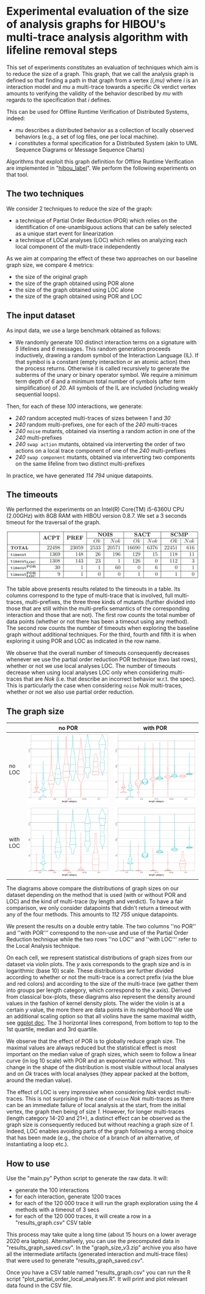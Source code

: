 
# Experimental evaluation of the size of analysis graphs for HIBOU's multi-trace analysis algorithm with lifeline removal steps


This set of experiments constitutes an evaluation of techniques which aim is to reduce the size of a graph.
This graph, that we call the analysis graph is defined so that finding a path in that graph
from a vertex *(i,mu)* where *i* is an interaction model and *mu* a multi-trace 
towards a specific *Ok* verdict vertex 
amounts to verifying the validity of the behavior described by *mu* with regards to the specification that *i* defines.

This can be used for Offline Runtime Verification of Distributed Systems, indeed:
- *mu* describes a distributed behavior as a collection of locally observed behaviors
 (e.g., a set of log files, one per local machine).
- *i* constitutes a formal specification for a Distributed System (akin to UML Sequence Diagrams or Message Sequence Charts)

Algorithms that exploit this graph definition for Offline Runtime Verification are implemented 
in "[hibou_label](https://github.com/erwanM974/hibou_label)".
We perform the following experiments on that tool.

## The two techniques

We consider 2 techniques to reduce the size of the graph:
- a technique of Partial Order Reduction (POR) which relies on the identification of one-unambiguous actions that
can be safely selected as a unique start event for linearization
- a technique of LOCal analyses (LOC) which relies on analyzing each local component of the multi-trace independently

As we aim at comparing the effect of these two approaches on our baseline graph size, we compare 4 metrics:
- the size of the original graph
- the size of the graph obtained using POR alone
- the size of the graph obtained using LOC alone
- the size of the graph obtained using POR and LOC


## The input dataset

As input data, we use a large benchmark obtained as follows:
- We randomly generate *100* distinct interaction terms on a signature with *5* lifelines and *6* messages. 
This random generation proceeds inductively, drawing a random symbol of the Interaction Language (IL). 
If that symbol is a constant (empty interaction or an atomic action) then the process returns. 
Otherwise it is called recursively to generate the subterms of the unary or binary operator symbol.
We require a minimum term depth of *6* and a minimum total number of symbols (after term simplification) of *20*.
All symbols of the IL are included (including weakly sequential loops).

Then, for each of these *100* interactions, we generate:
- *240* random accepted multi-traces of sizes between *1* and *30*
- *240* random multi-prefixes, one for each of the *240* multi-traces
- *240* ``noise`` mutants, obtained via inserting a random action in one of the *240* multi-prefixes
- *240* ``swap action`` mutants, obtained via interverting the order of two actions on a local trace component of one of the *240* multi-prefixes
- *240* ``swap component`` mutants, obtained via interverting two components on the same lifeline from two distinct multi-prefixes


In practice, we have generated *114 794* unique datapoints.

## The timeouts

We performed the experiments on an Intel(R) Core(TM) i5-6360U CPU (2.00GHz) with 8GB RAM with HIBOU version 0.8.7.
We set a $3$ seconds timeout for the traversal of the graph.


<img src="./README_images/timeout_count_graph_size.png">


The table above presents results related to the timeouts in a table.
Its columns correspond to the type of multi-trace that is involved, full multi-traces, multi-prefixes, the three three kinds of mutants (further divided into those that are still within the multi-prefix semantics of the corresponding interaction and those that are not).
The first row counts the total number of data points (whether or not there has been a timeout using any method).
The second row counts the number of timeouts when exploring the baseline graph without additional techniques.
For the third, fourth and fifth it is when exploring it using POR and LOC as indicated in the row name.


We observe that the overall number of timeouts consequently decreases whenever we use the partial order reduction POR technique (two last rows), whether or not we use local analyses LOC.
The number of timeouts decrease when using local analyses LOC only when considering multi-traces that are *Nok* (i.e. that describe an incorrect behavior w.r.t. the spec).
 This is particularly the case when considering ``noise`` *Nok* multi-traces, whether or not we also use partial order reduction.


## The graph size


|          | no POR                                      | with POR                                    |
|----------|---------------------------------------------|---------------------------------------------|
| no LOC   | <img src="./README_images/nopor_noloc.png"> | <img src="./README_images/wtpor_noloc.png"> | 
| with LOC | <img src="./README_images/nopor_wtloc.png"> | <img src="./README_images/wtpor_wtloc.png"> |


The diagrams above compare the distributions of graph sizes on our dataset depending on the method that is used 
(with or without POR and LOC) and the kind of multi-trace (by length and verdict).
To have a fair comparison, we only consider datapoints that didn't return a timeout with any of the four methods.
This amounts to *112 755* unique datapoints.

We present the results on a double entry table.
The two columns ''no POR'' and ''with POR''' correspond to the non-use and use of the Partial Order Reduction technique
while the two rows ''no LOC'' and ''with LOC''' refer to the Local Analysis technique.


On each cell, we represent statistical distributions of graph sizes from our dataset via violin plots.
The *y* axis corresponds to the graph size and is in logarithmic (base 10) scale.
These distributions are further divided according to whether or not the multi-trace is a correct prefix 
(via the blue and red colors) and according to the size of the multi-trace 
(we gather them into groups per length category, which correspond to the *x* axis).
Derived from classical box-plots, these diagrams also represent the density around values in the fashion of kernel density plots.
The wider the violin is at a certain *y* value, the more there are data points in its neighborhood
We use an additional scaling option so that all violins have the same maximal width, 
see [ggplot doc](https://ggplot2.tidyverse.org/reference/geom_violin.html).
The 3 horizontal lines correspond, from bottom to top to the 1st quartile, median and 3rd quartile.


We observe that the effect of POR is to globally reduce graph size. 
The maximal values are always reduced but the statistical effect is most important on the median value of graph sizes, 
which seem to follow a linear curve (in log 10 scale) with POR and an exponential curve without.
This change in the shape of the distribution is most visible without local analyses 
and on *Ok* traces with local analyses (they appear packed at the bottom, around the median value).

The effect of LOC is very impressive when considering *Nok* verdict multi-traces. 
This is not surprising in the case of ``noise`` *Nok* multi-traces as there can be an immediate failure of local analysis 
at the start, from the initial vertex, the graph then being of size *1*.
However, for longer multi-traces (length category 14-20 and 21+), a distinct effect can be observed as the graph size 
is consequently reduced but without reaching a graph size of *1*.
Indeed, LOC enables avoiding parts of the graph following a wrong choice that has been made 
(e.g., the choice of a branch of an alternative, of instantiating a loop etc.).







## How to use

Use the "main.py" Python script to generate the raw data. It will:
- generate the 100 interactions
- for each interaction, generate 1200 traces
- for each of the 120 000 trace it will run the graph exploration using the 4 methods with a timeout of 3 secs
- for each of the 120 000 traces, it will create a row in a "results_graph.csv" CSV table

This process may take quite a long time (about 15 hours on a lower average 2020 era laptop).
Alternatively, you can use the precomputed data in "results_graph_saved.csv".
In the "graph_size_v3.zip" archive you also have all the intermediate artifacts 
(generated interaction and multi-trace files) that were used to generate "results_graph_saved.csv".


Once you have a CSV table named "results_graph.csv" you can run the R script "plot_partial_order_local_analyses.R".
It will print and plot relevant data found in the CSV file.

